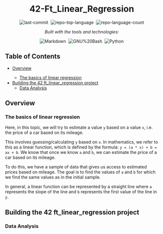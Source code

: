 <div align="center" class="text-center">
  <h1>42-Ft_Linear_Regression</h1>
  
  <img alt="last-commit" src="https://img.shields.io/github/last-commit/socallmebertille/42-Ft_Linear_Regression?style=flat&amp;logo=git&amp;logoColor=white&amp;color=0080ff" class="inline-block mx-1" style="margin: 0px 2px;">
  <img alt="repo-top-language" src="https://img.shields.io/github/languages/top/socallmebertille/42-Ft_Linear_Regression?style=flat&amp;color=0080ff" class="inline-block mx-1" style="margin: 0px 2px;">
  <img alt="repo-language-count" src="https://img.shields.io/github/languages/count/socallmebertille/42-Ft_Linear_Regression?style=flat&amp;color=0080ff" class="inline-block mx-1" style="margin: 0px 2px;">
  <p><em>Built with the tools and technologies:</em></p>
  <img alt="Markdown" src="https://img.shields.io/badge/Markdown-000000.svg?style=flat&amp;logo=Markdown&amp;logoColor=white" class="inline-block mx-1" style="margin: 0px 2px;">
  <img alt="GNU%20Bash" src="https://img.shields.io/badge/GNU%20Bash-4EAA25.svg?style=flat&amp;logo=GNU-Bash&amp;logoColor=white" class="inline-block mx-1" style="margin: 0px 2px;">
  <img alt="Python" src="https://img.shields.io/badge/python-2496ED.svg?style=flat&amp;logo=python&amp;logoColor=white" class="inline-block mx-1" style="margin: 0px 2px;">
</div>

<h2>Table of Contents</h2>
<ul class="list-disc pl-4 my-0">
  <li class="my-0"><a href="#overview">Overview</a></li>
  <ul class="list-disc pl-4 my-0">
    <li class="my-0"><a href="#the-basics-of-linear-regression">The basics of linear regression</a></li>
  </ul>
  <li class="my-0"><a href="#building-the-42-ft_linear_regression-project">Building the 42 ft_linear_regression project</a>
  <ul class="list-disc pl-4 my-0">
    <li class="my-0"><a href="#data-analysis">Data Analysis</a></li>
  </ul>
  </li>
</ul>

<h2>Overview</h2>
<h3>The basics of linear regression</h3>

Here, in this topic, we will try to estimate a value `y` based on a value `x`, i.e. the price of a car based on its mileage.

This involves guessing/calculating `y` based on `x`. In mathematics, we refer to this as a linear function, which is defined by the formula: `y = (a * x) + b = ax + b`.
We know that once we know `a` and `b`, we can estimate the price of a car based on its mileage.

To do this, we have a sample of data that gives us access to estimated prices based on mileage. The goal is to find the values of `a` and `b` for which we find the same values as in the initial sample.

In general, a linear function can be represented by a straight line where `a` represents the slope of the line and `b` represents the first value of the line in `y`.

<h2>Building the 42 ft_linear_regression project</h2>
<h3>Data Analysis</h3>
